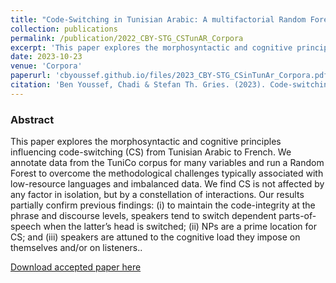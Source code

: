 ```yaml
---
title: "Code-Switching in Tunisian Arabic: A multifactorial Random Forest Analysis"
collection: publications
permalink: /publication/2022_CBY-STG_CSTunAR_Corpora
excerpt: 'This paper explores the morphosyntactic and cognitive principles influencing code-switching (CS) from Tunisian Arabic to French.'
date: 2023-10-23
venue: 'Corpora'
paperurl: 'cbyoussef.github.io/files/2023_CBY-STG_CSinTunAr_Corpora.pdf'
citation: 'Ben Youssef, Chadi & Stefan Th. Gries. (2023). Code-switching in Tunisian Arabic: A multifactorial random forest analysis. Corpora.'
---
```


### Abstract

This paper explores the morphosyntactic and cognitive principles influencing code-switching (CS) from Tunisian Arabic to French. We annotate data from the TuniCo corpus for many variables and run a Random Forest to overcome the methodological challenges typically associated with low-resource languages and imbalanced data. We find CS is not affected by any factor in isolation, but by a constellation of interactions. Our results partially confirm previous findings: (i) to maintain the code-integrity at the phrase and discourse levels, speakers tend to switch dependent parts-of-speech when the latter’s head is switched; (ii) NPs are a prime location for CS; and (iii) speakers are attuned to the cognitive load they impose on themselves and/or on listeners..

[Download accepted paper here](cbyoussef.github.io/files/2023_CBY-STG_CSinTunAr_Corpora.pdf)

